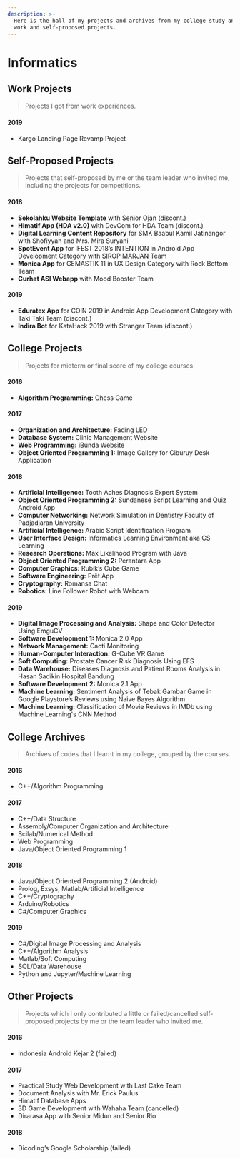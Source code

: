 ```yaml
---
description: >-
  Here is the hall of my projects and archives from my college study and also my
  work and self-proposed projects.
---
```


# Informatics

## Work Projects

> Projects I got from work experiences.

#### 2019

* Kargo Landing Page Revamp Project

## Self-Proposed Projects

> Projects that self-proposed by me or the team leader who invited me, including the projects for competitions.

#### 2018

* **Sekolahku Website Template** with Senior Ojan \(discont.\)
* **Himatif App \(HDA v2.0\)** with DevCom for HDA Team \(discont.\)
* **Digital Learning Content Repository** for SMK Baabul Kamil Jatinangor with Shofiyyah and Mrs. Mira Suryani
* **SpotEvent App** for IFEST 2018’s INTENTION in Android App Development Category with SIROP MARJAN Team
* **Monica App** for GEMASTIK 11 in UX Design Category with Rock Bottom Team
* **Curhat ASI Webapp** with Mood Booster Team

#### 2019

* **Eduratex App** for COIN 2019 in Android App Development Category with Taki Taki Team \(discont.\)
* **Indira Bot** for KataHack 2019 with Stranger Team \(discont.\)

## College Projects

> Projects for midterm or final score of my college courses.

#### 2016

* **Algorithm Programming:** Chess Game

#### 2017

* **Organization and Architecture:** Fading LED
* **Database System:** Clinic Management Website
* **Web Programming:** iBunda Website
* **Object Oriented Programming 1:** Image Gallery for Ciburuy Desk Application

#### 2018

* **Artificial Intelligence:** Tooth Aches Diagnosis Expert System
* **Object Oriented Programming 2:** Sundanese Script Learning and Quiz Android App
* **Computer Networking:** Network Simulation in Dentistry Faculty of Padjadjaran University
* **Artificial Intelligence:** Arabic Script Identification Program
* **User Interface Design:** Informatics Learning Environment aka CS Learning
* **Research Operations:** Max Likelihood Program with Java
* **Object Oriented Programming 2:** Perantara App
* **Computer Graphics:** Rubik’s Cube Game
* **Software Engineering:** Prêt App
* **Cryptography:** Romansa Chat
* **Robotics:** Line Follower Robot with Webcam

#### 2019

* **Digital Image Processing and Analysis:** Shape and Color Detector Using EmguCV
* **Software Development 1:** Monica 2.0 App
* **Network Management:** Cacti Monitoring
* **Human-Computer Interaction:** G-Cube VR Game
* **Soft Computing:** Prostate Cancer Risk Diagnosis Using EFS
* **Data Warehouse:** Diseases Diagnosis and Patient Rooms Analysis in Hasan Sadikin Hospital Bandung
* **Software Development 2:** Monica 2.1 App
* **Machine Learning:** Sentiment Analysis of Tebak Gambar Game in Google Playstore’s Reviews using Naive Bayes Algorithm
* **Machine Learning:** Classification of Movie Reviews in IMDb using Machine Learning's CNN Method

## College Archives

> Archives of codes that I learnt in my college, grouped by the courses.

#### 2016

* C++/Algorithm Programming

#### 2017

* C++/Data Structure
* Assembly/Computer Organization and Architecture
* Scilab/Numerical Method
* Web Programming
* Java/Object Oriented Programming 1

#### 2018

* Java/Object Oriented Programming 2 \(Android\)
* Prolog, Exsys, Matlab/Artificial Intelligence
* C++/Cryptography
* Arduino/Robotics
* C\#/Computer Graphics

#### 2019

* C\#/Digital Image Processing and Analysis
* C++/Algorithm Analysis
* Matlab/Soft Computing
* SQL/Data Warehouse
* Python and Jupyter/Machine Learning

## Other Projects

> Projects which I only contributed a little or failed/cancelled self-proposed projects by me or the team leader who invited me.

#### 2016

* Indonesia Android Kejar 2 \(failed\)

#### 2017

* Practical Study Web Development with Last Cake Team
* Document Analysis with Mr. Erick Paulus
* Himatif Database Apps
* 3D Game Development with Wahaha Team \(cancelled\)
* Dirarasa App with Senior Midun and Senior Rio

#### 2018

* Dicoding’s Google Scholarship \(failed\)

